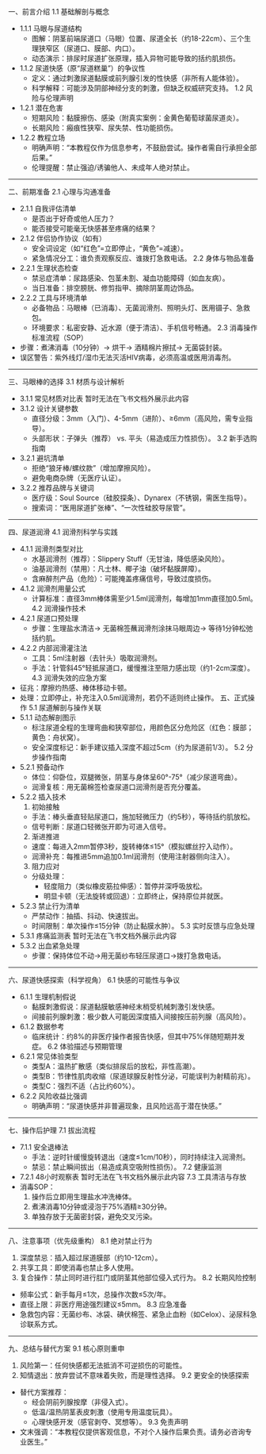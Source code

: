 一、前言介绍
1.1 基础解剖与概念
- 1.1.1 马眼与尿道结构
  - 图解：阴茎前端尿道口（马眼）位置、尿道全长（约18-22cm）、三个生理狭窄区（尿道口、膜部、内口）。
  - 动态演示：排尿时尿道扩张原理，插入异物可能导致的括约肌损伤。
- 1.1.2 尿道快感（原“尿道糕巢”）的争议性
  - 定义：通过刺激尿道黏膜或前列腺引发的性快感（非所有人能体验）。
  - 科学解释：可能涉及阴部神经分支的刺激，但缺乏权威研究支持。
1.2 风险与伦理声明
- 1.2.1 潜在危害
  - 短期风险：黏膜擦伤、感染（附真实案例：金黄色葡萄球菌尿道炎）。
  - 长期风险：瘢痕性狭窄、尿失禁、性功能损伤。
- 1.2.2 教程立场
  - 明确声明：“本教程仅作为信息参考，不鼓励尝试。操作者需自行承担全部后果。”
  - 伦理提醒：禁止强迫/诱骗他人、未成年人绝对禁止。

---
二、前期准备
2.1 心理与沟通准备
- 2.1.1 自我评估清单
  - 是否出于好奇或他人压力？
  - 能否接受可能毫无快感甚至疼痛的结果？
- 2.1.2 伴侣协作协议（如有）​
  - 安全词设定（如“红色”=立即停止，“黄色”=减速）。
  - 紧急情况分工：谁负责观察反应、谁拨打急救电话。
2.2 身体与物品准备
- 2.2.1 生理状态检查
  - 禁忌症清单：尿路感染、包茎未割、凝血功能障碍（如血友病）。
  - 当日准备：排空膀胱、修剪指甲、摘除阴茎周边饰品。
- 2.2.2 工具与环境清单
  - 必备物品：马眼棒（已消毒）、无菌润滑剂、照明头灯、医用镊子、急救包。
  - 环境要求：私密安静、近水源（便于清洁）、手机信号畅通。
2.3 消毒操作标准流程（SOP）​
- 步骤：煮沸消毒（10分钟）→ 烘干→ 酒精棉片擦拭→ 无菌袋封装。
- 误区警告：紫外线灯/湿巾无法灭活HIV病毒，必须高温或医用消毒剂。

---
三、马眼棒的选择
3.1 材质与设计解析
- 3.1.1 常见材质对比表
暂时无法在飞书文档外展示此内容
- 3.1.2 设计关键参数
  - 直径分级：3mm（入门）、4-5mm（进阶）、≥6mm（高风险，需专业指导）。
  - 头部形状：子弹头（推荐） vs. 平头（易造成压力性损伤）。
3.2 新手选购指南
- 3.2.1 避坑清单
  - 拒绝“狼牙棒/螺纹款”（增加摩擦风险）。
  - 避免电商杂牌（无医疗认证）。
- 3.2.2 推荐品牌与关键词
  - 医疗级：Soul Source（硅胶探条）、Dynarex（不锈钢，需医生指导）。
  - 搜索词：“医用尿道扩张棒”、“一次性硅胶导尿管”。

---
四、尿道润滑
4.1 润滑剂科学与实践
- 4.1.1 润滑剂类型对比
  - 水基润滑剂（推荐）：Slippery Stuff（无甘油，降低感染风险）。
  - 油基润滑剂（禁用）：凡士林、椰子油（破坏黏膜屏障）。
  - 含麻醉剂产品（危险）：可能掩盖疼痛信号，导致过度损伤。
- 4.1.2 润滑剂用量公式
  - 计算标准：直径3mm棒体需至少1.5ml润滑剂，每增加1mm直径加0.5ml。
4.2 润滑操作技术
- 4.2.1 尿道口预处理
  - 步骤：生理盐水清洁→ 无菌棉签蘸润滑剂涂抹马眼周边→ 等待1分钟松弛括约肌。
- 4.2.2 内部润滑灌注法
  - 工具：5ml注射器（去针头）吸取润滑剂。
  - 手法：针管斜45°轻抵尿道口，缓慢推注至阻力感出现（约1-2cm深度）。
4.3 润滑失效的应急方案
- 征兆：摩擦灼热感、棒体移动卡顿。
- 处理：立即停止，补充注入0.5ml润滑剂，若仍不适则终止操作。
五、正式操作
5.1 尿道解剖与操作关联
- 5.1.1 动态解剖图示
  - 标注尿道全程的生理弯曲和狭窄部位，用颜色区分危险区（红色：膜部；黄色：舟状窝）。
  - 安全深度标记：新手建议插入深度不超过5cm（约为尿道前1/3）。
5.2 分步操作指南
- 5.2.1 预备动作
  - 体位：仰卧位，双腿微张，阴茎与身体呈60°-75°（减少尿道弯曲）。
  - 润滑复核：用无菌棉签检查尿道口润滑剂是否充分覆盖。
- 5.2.2 插入技术
  1. 初始接触
    - 手法：棒头垂直轻贴尿道口，施加轻微压力（约5秒），等待括约肌放松。
    - 信号判断：尿道口轻微张开即为可进入信号。
  2. 渐进推进
    - 速度：每进入2mm暂停3秒，旋转棒体≤15°（模拟螺丝拧入动作）。
    - 润滑补充：每推进5mm追加0.1ml润滑剂（使用注射器侧向注入）。
  3. 阻力应对
    - 分级处理：
      - 轻度阻力（类似橡皮筋拉伸感）：暂停并深呼吸放松。
      - 明显卡顿（无法旋转或回退）：立即终止，保持原位并就医。
- 5.2.3 禁止行为清单
  - 严禁动作：抽插、抖动、快速拔出。
  - 时间限制：单次操作≤15分钟（防止黏膜水肿）。
5.3 实时反馈与应急处理
- 5.3.1 疼痛监测表
暂时无法在飞书文档外展示此内容
- 5.3.2 出血紧急处理
  - 步骤：保持体位不动→用无菌纱布轻压尿道口→拨打急救电话。

---
六、尿道快感探索（科学视角）​
6.1 快感的可能性与争议
- 6.1.1 生理机制假说
  - 黏膜刺激假说：尿道黏膜敏感神经末梢受机械刺激引发快感。
  - 间接前列腺刺激：极少数人可能因深度插入间接按压前列腺（高风险）。
- 6.1.2 数据参考
  - 临床统计：约8%的非医疗操作者报告快感，但其中75%伴随短期并发症。
6.2 体验描述与预期管理
- 6.2.1 常见体验类型
  - 类型A：温热扩散感（类似排尿后的放松，非性高潮）。
  - 类型B：节律性肌肉收缩（尿道球腺反射性分泌，可能误判为射精前兆）。
  - 类型C：强烈不适（占比约60%）。
- 6.2.2 风险收益比强调
  - 明确声明：“尿道快感并非普遍现象，且风险远高于潜在快感。”

---
七、操作后护理
7.1 拔出流程
- 7.1.1 安全退棒法
  - 手法：逆时针缓慢旋转退出（速度≤1cm/10秒），同时持续注入润滑剂。
  - 禁忌：禁止瞬间拔出（易造成真空吸附性损伤）。
7.2 健康监测
- 7.2.1 48小时观察表
暂时无法在飞书文档外展示此内容
7.3 工具清洁与存放
- 消毒SOP​：
  1. 操作后立即用生理盐水冲洗棒体。
  2. 煮沸消毒10分钟或浸泡于75%酒精≥30分钟。
  3. 单独存放于无菌密封袋，避免交叉污染。

---
八、注意事项（优先级重构）​
8.1 绝对禁止行为
1. 深度禁忌​：插入超过尿道膜部（约10-12cm）。
2. 共享工具​：即使消毒也禁止多人使用。
3. 复合操作​：禁止同时进行肛门或阴茎其他部位侵入式行为。
8.2 长期风险控制
- 频率公式​：新手每月≤1次，总操作次数≤5次/年。
- 直径上限​：非医疗用途强烈建议≤5mm。
8.3 应急准备
- 急救包内容​：无菌纱布、冰袋、碘伏棉签、紧急止血粉（如Celox）、泌尿科急诊联系方式。

---
九、总结与替代方案
9.1 核心原则重申
1. 风险第一​：任何快感都无法抵消不可逆损伤的可能性。
2. 知情退出​：放弃尝试不意味着失败，而是理性选择。
9.2 更安全的快感探索
- 替代方案推荐​：
  - 经会阴前列腺按摩（非侵入式）。
  - 低温/温热阴茎表皮刺激（使用专用温度玩具）。
  - 心理快感开发（感官剥夺、冥想等）。
9.3 免责声明
- 文末强调：“本教程仅提供客观信息，不对个人操作后果负责。请务必咨询专业医生。”